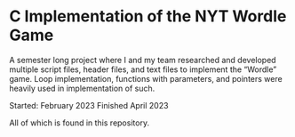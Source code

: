 # C Implementation of the NYT Wordle Game 

A semester long project where I and my team researched and developed multiple script files, header files, and text files to implement the “Wordle” game. Loop implementation, functions with parameters, and pointers were heavily used in implementation of such.

Started: February 2023
Finished April 2023 

All of which is found in this repository.

